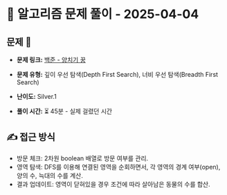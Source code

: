 # 📝 알고리즘 문제 풀이 - 2025-04-04

## 문제 📖

- **문제 링크:** [백준 - 양치기 꿍](https://www.acmicpc.net/problem/3187)

- **문제 유형:** 깊이 우선 탐색(Depth First Search), 너비 우선 탐색(Breadth First Search)

- **난이도:** Silver.1

- **풀이 시간:** ⏳ 45분 - 실제 걸렸던 시간

## ✍ 접근 방식

- 방문 체크: 2차원 boolean 배열로 방문 여부를 관리.
- 영역 탐색: DFS를 이용해 연결된 영역을 순회하면서, 각 영역의 경계 여부(open), 양의 수, 늑대의 수를 계산.
- 결과 업데이트: 영역이 닫혀있을 경우 조건에 따라 살아남은 동물의 수를 합산.

